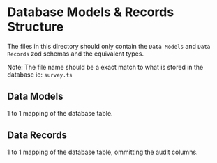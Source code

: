 # Database Models & Records Structure
The files in this directory should only contain the `Data Models` and `Data Records` zod schemas and the equivalent types.

Note: The file name should be a exact match to what is stored in the database ie: `survey.ts`

## Data Models
1 to 1 mapping of the database table.

## Data Records
1 to 1 mapping of the database table, ommitting the audit columns.
